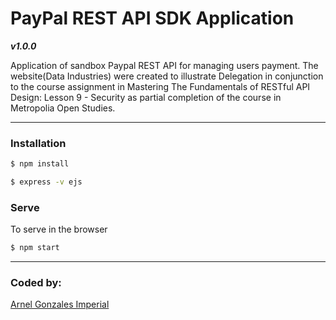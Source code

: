 # PayPal REST API SDK Application

***v1.0.0***

Application of sandbox Paypal REST API for managing users payment. The website(Data Industries) were created to illustrate Delegation in conjunction to the course assignment in Mastering The Fundamentals of RESTful API Design: Lesson 9 - Security as partial completion of the course in Metropolia Open Studies. 

---

### Installation

```sh
$ npm install
```

```sh
$ express -v ejs
```

### Serve
To serve in the browser

```sh
$ npm start
```

---


### Coded by:
[Arnel Gonzales Imperial](https://arnelimperial.bitbucket.io/)
